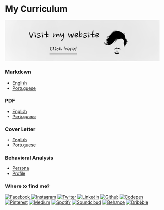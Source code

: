 # My Curriculum #

[![Banner](assets/banner.jpg)](https://www.deppbrazil.com)

### Markdown ###
* [English](https://github.com/deppbrazil/cv/blob/master/en.md)
* [Portuguese](https://github.com/deppbrazil/cv/blob/master/pt-br.md)

### PDF ###
* [English](https://github.com/deppbrazil/cv/blob/master/dist/cv/mir-cv-en.pdf)
* [Portuguese](https://github.com/deppbrazil/cv/blob/master/dist/cv/mir-cv-pt-br.pdf)

### Cover Letter ###
* [English](https://github.com/deppbrazil/cv/blob/master/dist/cover-letter/cover-letter-mir-pt-br.pdf)
* [Portuguese](https://github.com/deppbrazil/cv/blob/master/dist/cover-letter/cover-letter-mir-en.pdf)

### Behavioral Analysis ###
* [Persona](https://github.com/deppbrazil/cv/blob/master/dist/behavioral-analysis/persona-pt-br.pdf)
* [Profile](https://github.com/deppbrazil/cv/blob/master/dist/behavioral-analysis/profile-pt-br.pdf)

### Where to find me? ###
[![Facebook](https://icongr.am/jam/facebook.svg)](https://web.facebook.com/eusoumircarvalho)
[![Instagram](https://icongr.am/jam/instagram.svg)](https://www.instagram.com/deppbrazil/)
[![Twitter](https://icongr.am/jam/twitter.svg)](https://twitter.com/deppbrazil)
[![Linkedin](https://icongr.am/jam/linkedin.svg)](https://www.linkedin.com/in/deppbrazil/detail/recent-activity/)
[![Github](https://icongr.am/jam/github.svg)](https://github.com/deppbrazil)
[![Codepen](https://icongr.am/jam/codepen.svg)](https://codepen.io/deppbrazil/)
[![Pinterest](https://icongr.am/fontawesome/pinterest.svg)](https://br.pinterest.com/deppbrazil/)
[![Medium](https://icongr.am/jam/medium.svg)](https://medium.com/@deppbrazil)
[![Spotify](https://icongr.am/jam/spotify.svg)](spotify:user:223a56evgrwf73mdbejoead7y)
[![Soundcloud](https://icongr.am/entypo/soundcloud.svg)](https://soundcloud.com/deppbrazil/sets)
[![Behance](https://icongr.am/jam/behance.svg)](https://www.behance.net/deppbrazil)
[![Dribbble](https://icongr.am/entypo/dribbble.svg)](https://dribbble.com/deppbrazil)